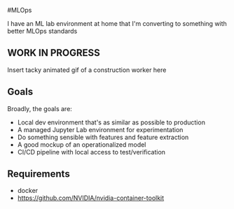 
#MLOps

I have an ML lab environment at home that I'm converting to something with better MLOps standards

## WORK IN PROGRESS

Insert tacky animated gif of a construction worker here

## Goals

Broadly, the goals are:
- Local dev environment that's as similar as possible to production
- A managed Jupyter Lab environment for experimentation
- Do something sensible with features and feature extraction
- A good mockup of an operationalized model
- CI/CD pipeline with local access to test/verification


## Requirements

- docker
- https://github.com/NVIDIA/nvidia-container-toolkit



